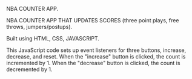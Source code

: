 NBA COUNTER APP.


NBA COUNTER APP THAT UPDATES SCORES (three point plays, free throws, jumpers/postups).


Built using HTML, CSS, JAVASCRIPT.

This JavaScript code sets up event listeners for three buttons, increase, decrease, and reset.
When the "increase" button is clicked, the count is incremented by 1.
When the "decrease" button is clicked, the count is decremented by 1. 
